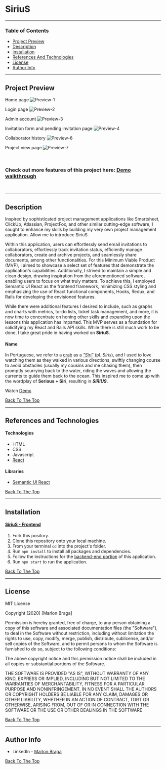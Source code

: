 # SiriuS

---

### Table of Contents

- [Project Preview](#project-preview)
- [Description](#description)
- [Installation](#installation)
- [References And Technologies](#references-and-technologies)
- [License](#license)
- [Author Info](#author-info)

---

## Project Preview 

Home page
![Preview-1](https://res.cloudinary.com/dloh9txdc/image/upload/v1607892624/SiriuS%20-%20Project%20Preview/SiriuS-Collage.001_s642qk.png)

Login page
![Preview-2](https://res.cloudinary.com/dloh9txdc/image/upload/v1607554430/SiriuS%20-%20Project%20Preview/SiriuS-Collage.002_kgx4vg.jpg)

Admin account
![Preview-3](https://res.cloudinary.com/dloh9txdc/image/upload/v1607554430/SiriuS%20-%20Project%20Preview/SiriuS-Collage.003_qduipd.jpg)

Invitation form and pending invitation page
![Preview-4](https://res.cloudinary.com/dloh9txdc/image/upload/v1607554430/SiriuS%20-%20Project%20Preview/SiriuS-Collage.006_oe8q8x.jpg)

Collaborator history
![Preview-6](https://res.cloudinary.com/dloh9txdc/image/upload/v1607554430/SiriuS%20-%20Project%20Preview/SiriuS-Collage.004_jwgtgw.jpg)

Project view page
![Preview-7](https://res.cloudinary.com/dloh9txdc/image/upload/v1607557280/SiriuS%20-%20Project%20Preview/collage.001_kgmhzs.jpg)

<br />

### Check out more features of this project here: [Demo walkthrough](https://www.youtube.com/watch?v=jxUIX6JdJtk&ab_channel=MarlonBraga)

<br />

---

## Description

Inspired by sophisticated project management applications like Smartsheet, ClickUp, Atlassian, ProjectFox, and other similar cutting-edge software, I sought to enhance my skills by building my very own project management application. Allow me to introduce SiriuS.

Within this application, users can effortlessly send email invitations to collaborators, effortlessly track invitation status, efficiently manage collaborators, create and archive projects, and seamlessly share documents, among other functionalities. For this Minimum Viable Product (MVP), I aimed to showcase a select set of features that demonstrate the application's capabilities. Additionally, I strived to maintain a simple and clean design, drawing inspiration from the aforementioned software, enabling users to focus on what truly matters. To achieve this, I employed Semantic UI React as the frontend framework, minimizing CSS styling and emphasizing the use of React functional components, Hooks, Redux, and Rails for developing the envisioned features.

While there were additional features I desired to include, such as graphs and charts with metrics, to-do lists, ticket task management, and more, it is now time to concentrate on honing other skills and expanding upon the lessons this application has imparted. This MVP serves as a foundation for solidifying my React and Rails API skills. While there is still much work to be done, I take great pride in having worked on __SiriuS__.

#### Name

In Portuguese, we refer to a [crab](https://en.wikipedia.org/wiki/Crab) as a [_"Siri"_](https://www.youtube.com/watch?v=K4PDorXSXEU&ab_channel=PronounceNames) (pl. _Siris_), and I used to love watching them as they walked in various directions, swiftly changing course to avoid obstacles (usually my cousins and me chasing them), then promptly scurrying back to the water, riding the waves and allowing the currents to guide them back to the ocean. This inspired me to come up with the wordplay of __Serious + Siri__, resulting in ___SIRIUS___.

Watch [Demo](https://www.youtube.com/watch?v=jxUIX6JdJtk&ab_channel=MarlonBraga)

[Back To The Top](#sirius)

---

## References and Technologies

#### Technologies

- HTML
- CSS
- Javascript
- [React](https://reactjs.org/)

#### Libraries

- [Semantic UI React](https://react.semantic-ui.com/)

[Back To The Top](#sirius)

---

## Installation

#### [SiriuS - Frontend](https://github.com/mrdbrg/SiriuS-frontend)

1. Fork this pository.
1. Clone this repository onto your local machine.
1. From your terminal `cd` into the project's folder.
1. Run `npm install` to install all packages and dependencies.
1. Follow the instructions for the [backend-end portion](https://github.com/mrdbrg/SiriuS-backend) of this application. 
1. Run `npm start` to run the application.

[Back To The Top](#sirius)

---

## License

MIT License

Copyright [2020] [Marlon Braga]

Permission is hereby granted, free of charge, to any person obtaining a copy of this software and associated documentation files (the "Software"), to deal in the Software without restriction, including without limitation the rights to use, copy, modify, merge, publish, distribute, sublicense, and/or sell copies of the Software, and to permit persons to whom the Software is furnished to do so, subject to the following conditions:

The above copyright notice and this permission notice shall be included in all copies or substantial portions of the Software.

THE SOFTWARE IS PROVIDED "AS IS", WITHOUT WARRANTY OF ANY KIND, EXPRESS OR IMPLIED, INCLUDING BUT NOT LIMITED TO THE WARRANTIES OF MERCHANTABILITY, FITNESS FOR A PARTICULAR PURPOSE AND NONINFRINGEMENT. IN NO EVENT SHALL THE AUTHORS OR COPYRIGHT HOLDERS BE LIABLE FOR ANY CLAIM, DAMAGES OR OTHER LIABILITY, WHETHER IN AN ACTION OF CONTRACT, TORT OR OTHERWISE, ARISING FROM, OUT OF OR IN CONNECTION WITH THE SOFTWARE OR THE USE OR OTHER DEALINGS IN THE SOFTWARE

[Back To The Top](#sirius)

---

## Author Info

- LinkedIn - [Marlon Braga](https://www.linkedin.com/in/marlon-braga/)

[Back To The Top](#sirius)

